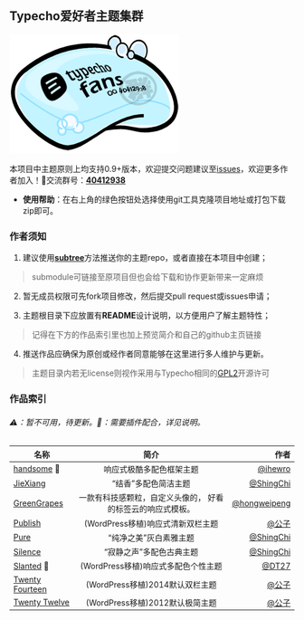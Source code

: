 ## Typecho爱好者主题集群

![logo](https://raw.githubusercontent.com/typecho-fans/typecho-fans.github.io/master/soapgroup.png)

本项目中主题原则上均支持0.9+版本，欢迎提交问题建议至[issues](https://github.com/typecho-fans/plugins/issues)，欢迎更多作者加入！:penguin:交流群号：[**40412938**](http://shang.qq.com/wpa/qunwpa?idkey=a5a8afedf099e18ddf9b530db9217251e39001d52aace42888bf470d9b6cb86a)

- **使用帮助**：在右上角的绿色按钮处选择使用git工具克隆项目地址或打包下载zip即可。

### 作者须知
 
1. 建议使用[**subtree**](http://aoxuis.me/post/2013-08-06-git-subtree)方法推送你的主题repo，或者直接在本项目中创建；

 >submodule可链接至原项目但也会给下载和协作更新带来一定麻烦

2. 暂无成员权限可先fork项目修改，然后提交pull request或issues申请；

3. 主题根目录下应放置有**README**设计说明，以方便用户了解主题特性；

 >记得在下方的作品索引里也加上预览简介和自己的github主页链接

4. 推送作品应确保为原创或经作者同意能够在这里进行多人维护与更新。

 >主题目录内若无license则视作采用与Typecho相同的[GPL2](https://github.com/typecho/typecho/blob/master/LICENSE.txt)开源许可

### 作品索引

###### :warning:：暂不可用，待更新。:dart:：需要插件配合，详见说明。

名称 | 简介 | 作者
---- | :----: | ----:
[handsome](/handsome) :dart: | 响应式极酷多配色框架主题 | [@ihewro](https://github.com/ihewro)
[JieXiang](/jiexiang) | “结香”多配色简洁主题 | [@ShingChi](https://github.com/shingchi)
[GreenGrapes](/GreenGrapes) |  一款有科技感颗粒，自定义头像的， 好看的标签云的响应式模板。 | [@hongweipeng](https://github.com/hongweipeng)
[Publish](/publish) | (WordPress移植)响应式清新双栏主题 | [@公子](https://github.com/lizheming)
[Pure](/pure) | “纯净之美”灰白素雅主题 | [@ShingChi](https://github.com/shingchi)
[Silence](/silence) | “寂静之声”多配色古典主题 | [@ShingChi](https://github.com/shingchi)
[Slanted](/Slanted) :dart: | (WordPress移植)响应式多配色个性主题 | [@DT27](https://github.com/DT27)
[Twenty Fourteen](/twentyfourteen) | (WordPress移植)2014默认双栏主题 | [@公子](https://github.com/lizheming)
[Twenty Twelve](/twentytwelve) | (WordPress移植)2012默认极简主题 | [@公子](https://github.com/lizheming)
